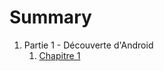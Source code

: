 # Summary

1. Partie 1 - Découverte d'Android
   1. [Chapitre 1](/1-decouverte-android/chapitre-1.md)



